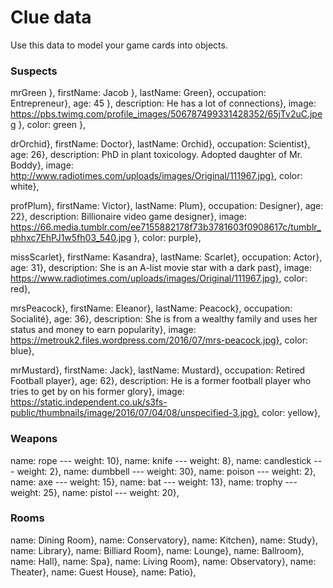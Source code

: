 # Clue data

Use this data to model your game cards into objects.

### Suspects

mrGreen },
firstName: Jacob },
lastName: Green},
occupation: Entrepreneur},
age: 45 },
description: He has a lot of connections},
image: https://pbs.twimg.com/profile_images/506787499331428352/65jTv2uC.jpeg },
color: green },

drOrchid},
firstName: Doctor},
lastName: Orchid},
occupation: Scientist},
age: 26},
description: PhD in plant toxicology. Adopted daughter of Mr. Boddy},
image: http://www.radiotimes.com/uploads/images/Original/111967.jpg},
color: white},

profPlum},
firstName: Victor},
lastName: Plum},
occupation: Designer},
age: 22},
description: Billionaire video game designer},
image: https://66.media.tumblr.com/ee7155882178f73b3781603f0908617c/tumblr_phhxc7EhPJ1w5fh03_540.jpg },
color: purple},

missScarlet},
firstName: Kasandra},
lastName: Scarlet},
occupation: Actor},
age: 31},
description: She is an A-list movie star with a dark past},
image: https://www.radiotimes.com/uploads/images/Original/111967.jpg},
color: red},

mrsPeacock},
firstName: Eleanor},
lastName: Peacock},
occupation: Socialité},
age: 36},
description: She is from a wealthy family and uses her status and money to earn popularity},
image: https://metrouk2.files.wordpress.com/2016/07/mrs-peacock.jpg},
color: blue},

mrMustard},
firstName: Jack},
lastName: Mustard},
occupation: Retired Football player},
age: 62},
description: He is a former football player who tries to get by on his former glory},
image: https://static.independent.co.uk/s3fs-public/thumbnails/image/2016/07/04/08/unspecified-3.jpg},
color: yellow},

### Weapons

name: rope --- weight: 10},
name: knife --- weight: 8},
name: candlestick --- weight: 2},
name: dumbbell --- weight: 30},
name: poison --- weight: 2},
name: axe --- weight: 15},
name: bat --- weight: 13},
name: trophy --- weight: 25},
name: pistol --- weight: 20},

### Rooms

name: Dining Room},
name: Conservatory},
name: Kitchen},
name: Study},
name: Library},
name: Billiard Room},
name: Lounge},
name: Ballroom},
name: Hall},
name: Spa},
name: Living Room},
name: Observatory},
name: Theater},
name: Guest House},
name: Patio},